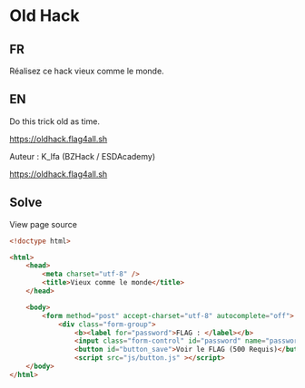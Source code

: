 # Old Hack

## FR

Réalisez ce hack vieux comme le monde.

## EN

Do this trick old as time.

https://oldhack.flag4all.sh

Auteur : K_lfa (BZHack / ESDAcademy)


https://oldhack.flag4all.sh

## Solve

View page source
```html
<!doctype html>

<html>
    <head>
        <meta charset="utf-8" />
        <title>Vieux comme le monde</title>
    </head>

    <body>
        <form method="post" accept-charset="utf-8" autocomplete="off">
            <div class="form-group">
                <b><label for="password">FLAG : </label></b>
                <input class="form-control" id="password" name="password" required type="password" value="FLAG{Un_H4ck_Vieux_Comme_L3_M0nde}" size="50">
				<button id="button_save">Voir le FLAG (500 Requis)</button>
				<script src="js/button.js" ></script>
    </body>
</html>
```